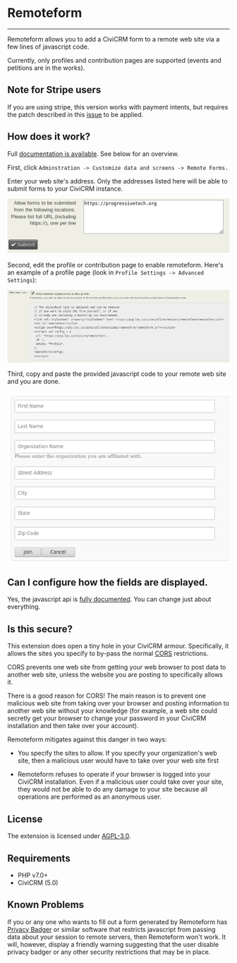 # Remoteform 

-----

Remoteform allows you to add a CiviCRM form to a remote web site via a few
lines of javascript code.

Currently, only profiles and contribution pages are supported (events and
petitions are in the works).

## Note for Stripe users

If you are using stripe, this version works with payment intents, but requires
the patch described in this
[issue](https://lab.civicrm.org/extensions/stripe/issues/131) to be applied.

## How does it work?

Full [documentation is available](docs/index.md). See below for an overview.

First, click `Adminstration -> Customize data and screens -> Remote Forms.`

Enter your web site's address. Only the addresses listed here will be able to
submit forms to your CiviCRM instance.

![Choose URLs to allow](/images/cors-configuration.png)

Second, edit the profile or contribution page to enable remoteform. Here's an
example of a profile page (look in `Profile Settings -> Advanced Settings`):

![Enable remoteform for a contribution](/images/profile-enable.png)

Third, copy and paste the provided javascript code to your remote web site and
you are done.

![Profile shown on remote site](/images/profile-on-remote-site.png)

## Can I configure how the fields are displayed. 

Yes, the javascript api is [fully documented](docs/api.md). You can change just
about everything.

## Is this secure?

This extension does open a tiny hole in your CiviCRM armour. Specifically, it
allows the sites you specify to by-pass the normal
[CORS](https://en.wikipedia.org/wiki/Cross-origin_resource_sharing)
restrictions.

CORS prevents one web site from getting your web browser to post data to
another web site, unless the website you are posting to specifically allows it. 

There is a good reason for CORS! The main reason is to prevent one malicious
web site from taking over your browser and posting information to another web
site without your knowledge (for example, a web site could secretly get your
browser to change your password in your CiviCRM installation and then take over
your account).

Remoteform mitigates against this danger in two ways:

 * You specify the sites to allow. If you specify your organization's web site,
   then a malicious user would have to take over your web site first

 * Remoteform refuses to operate if your browser is logged into your CiviCRM
   installation. Even if a malicious user could take over your site, they would
   not be able to do any damage to your site because all operations are
   performed as an anonymous user.

## License

The extension is licensed under [AGPL-3.0](LICENSE.txt).

## Requirements

* PHP v7.0+
* CiviCRM (5.0)

## Known Problems

If you or any one who wants to fill out a form generated by Remoteform has
[Privacy Badger](https://www.eff.org/privacybadger) or similar software that
restricts javascript from passing data about your session to remote servers,
then Remoteform won't work. It will, however, display a friendly warning
suggesting that the user disable privacy badger or any other security
restrictions that may be in place.
